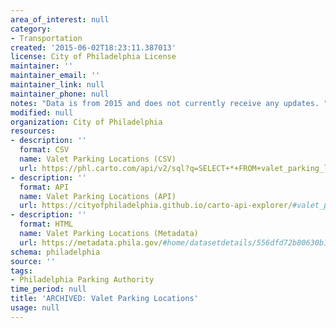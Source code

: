 ```yaml
---
area_of_interest: null
category:
- Transportation
created: '2015-06-02T18:23:11.387013'
license: City of Philadelphia License
maintainer: ''
maintainer_email: ''
maintainer_link: null
maintainer_phone: null
notes: "Data is from 2015 and does not currently receive any updates. "
modified: null
organization: City of Philadelphia
resources:
- description: ''
  format: CSV
  name: Valet Parking Locations (CSV)
  url: https://phl.carto.com/api/v2/sql?q=SELECT+*+FROM+valet_parking_locations&filename=valet_parking_locations&format=csv&skipfields=cartodb_id,the_geom,the_geom_webmercator
- description: ''
  format: API
  name: Valet Parking Locations (API)
  url: https://cityofphiladelphia.github.io/carto-api-explorer/#valet_parking_locations
- description: ''
  format: HTML
  name: Valet Parking Locations (Metadata)
  url: https://metadata.phila.gov/#home/datasetdetails/556dfd72b80630b12e5de299/
schema: philadelphia
source: ''
tags:
- Philadelphia Parking Authority
time_period: null
title: 'ARCHIVED: Valet Parking Locations'
usage: null
---
```

